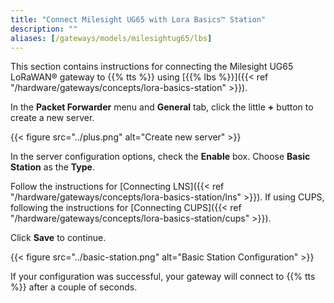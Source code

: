```yaml
---
title: "Connect Milesight UG65 with Lora Basics™ Station"
description: ""
aliases: [/gateways/models/milesightug65/lbs]
---
```


This section contains instructions for connecting the Milesight UG65 LoRaWAN® gateway to {{% tts %}} using [{{% lbs %}}]({{< ref "/hardware/gateways/concepts/lora-basics-station" >}}).

<!--more-->

In the **Packet Forwarder** menu and **General** tab, click the little **+** button to create a new server.

{{< figure src="../plus.png" alt="Create new server" >}}

In the server configuration options, check the **Enable** box. Choose **Basic Station** as the **Type**.

Follow the instructions for [Connecting LNS]({{< ref "/hardware/gateways/concepts/lora-basics-station/lns" >}}). If using CUPS, following the instructions for [Connecting CUPS]({{< ref "/hardware/gateways/concepts/lora-basics-station/cups" >}}).

Click **Save** to continue.

{{< figure src="../basic-station.png" alt="Basic Station Configuration" >}}

If your configuration was successful, your gateway will connect to {{% tts %}} after a couple of seconds.

